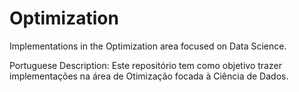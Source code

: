 # Optimization
Implementations in the Optimization area focused on Data Science.

Portuguese Description: Este repositório tem como objetivo trazer implementações na área de Otimização focada à Ciência de Dados.

